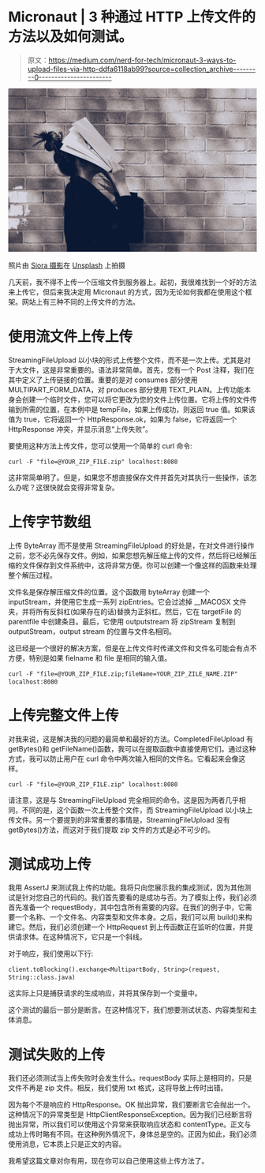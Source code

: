 # Micronaut | 3 种通过 HTTP 上传文件的方法以及如何测试。

> 原文：<https://medium.com/nerd-for-tech/micronaut-3-ways-to-upload-files-via-http-ddfa6118ab99?source=collection_archive---------0----------------------->

![](img/3335021d7e9a73c8457a517e9bf31d42.png)

照片由 [Siora 摄影](https://unsplash.com/@siora18?utm_source=medium&utm_medium=referral)在 [Unsplash](https://unsplash.com?utm_source=medium&utm_medium=referral) 上拍摄

几天前，我不得不上传一个压缩文件到服务器上。起初，我很难找到一个好的方法来上传它，但后来我决定用 Micronaut 的方式，因为无论如何我都在使用这个框架。网站上有三种不同的上传文件的方法。

# 使用流文件上传上传

StreamingFileUpload 以小块的形式上传整个文件，而不是一次上传。尤其是对于大文件，这是非常重要的。语法非常简单。首先，您有一个 Post 注释，我们在其中定义了上传链接的位置。重要的是对 consumes 部分使用 MULTIPART_FORM_DATA，对 produces 部分使用 TEXT_PLAIN。上传功能本身会创建一个临时文件，您可以将它更改为您的文件上传位置。它将上传的文件传输到所需的位置，在本例中是 tempFile，如果上传成功，则返回 true 值。如果该值为 true，它将返回一个 HttpResponse.ok，如果为 false，它将返回一个 HttpResponse 冲突，并显示消息“上传失败”。

要使用这种方法上传文件，您可以使用一个简单的 curl 命令:

```
curl -F "file=@YOUR_ZIP_FILE.zip" localhost:8080
```

这非常简单明了。但是，如果您不想直接保存文件并首先对其执行一些操作，该怎么办呢？这很快就会变得非常复杂。

# 上传字节数组

上传 ByteArray 而不是使用 StreamingFileUpload 的好处是，在对文件进行操作之前，您不必先保存文件。例如，如果您想先解压缩上传的文件，然后将已经解压缩的文件保存到文件系统中，这将非常方便。你可以创建一个像这样的函数来处理整个解压过程。

文件名是保存解压缩文件的位置。这个函数用 byteArray 创建一个 inputStream，并使用它生成一系列 zipEntries。它会过滤掉 __MACOSX 文件夹，并将所有反斜杠(如果存在的话)替换为正斜杠。然后，它在 targetFile 的 parentfile 中创建条目。最后，它使用 outputstream 将 zipStream 复制到 outputStream，output stream 的位置与文件名相同。

这已经是一个很好的解决方案，但是在上传文件时传递文件和文件名可能会有点不方便，特别是如果 fielname 和 file 是相同的输入值。

```
curl -F "file=@YOUR_ZIP_FILE.zip;fileName=YOUR_ZIP_ZILE_NAME.ZIP" localhost:8080
```

# 上传完整文件上传

对我来说，这是解决我的问题的最简单和最好的方法。CompletedFileUpload 有 getBytes()和 getFileName()函数，我可以在提取函数中直接使用它们。通过这种方式，我可以防止用户在 curl 命令中两次输入相同的文件名。它看起来会像这样。

```
curl -F "file=@YOUR_ZIP_FILE.zip" localhost:8080
```

请注意，这是与 StreamingFileUpload 完全相同的命令。这是因为两者几乎相同，不同的是，这个函数一次上传整个文件，而 StreamingFileUpload 以小块上传文件。另一个要提到的非常重要的事情是，StreamingFileUpload 没有 getBytes()方法，而这对于我们提取 zip 文件的方式是必不可少的。

# 测试成功上传

我用 AssertJ 来测试我上传的功能。我将只向您展示我的集成测试，因为其他测试是针对您自己的代码的。我们首先要看的是成功与否。为了模拟上传，我们必须首先准备一个 requestBody，其中包含所有需要的内容。在我们的例子中，它需要一个名称、一个文件名、内容类型和文件本身。之后，我们可以用 build()来构建它。然后，我们必须创建一个 HttpRequest 到上传函数正在监听的位置，并提供请求体。在这种情况下，它只是一个斜线。

对于响应，我们使用以下行:

```
client.toBlocking().exchange<MultipartBody, String>(request, String::class.java)
```

这实际上只是捕获请求的生成响应，并将其保存到一个变量中。

这个测试的最后一部分是断言。在这种情况下，我们想要测试状态、内容类型和主体消息。

# 测试失败的上传

我们还必须测试当上传失败时会发生什么。requestBody 实际上是相同的，只是文件不再是 zip 文件。相反，我们使用 txt 格式，这将导致上传时出错。

因为每个不是响应的 HttpResponse。OK 抛出异常，我们要断言它会抛出一个。这种情况下的异常类型是 HttpClientResponseException。因为我们已经断言将抛出异常，所以我们可以使用这个异常来获取响应状态和 contentType。正文与成功上传时略有不同。在这种例外情况下，身体总是空的。正因为如此，我们必须使用消息，它本质上只是正文的内容。

我希望这篇文章对你有用，现在你可以自己使用这些上传方法了。